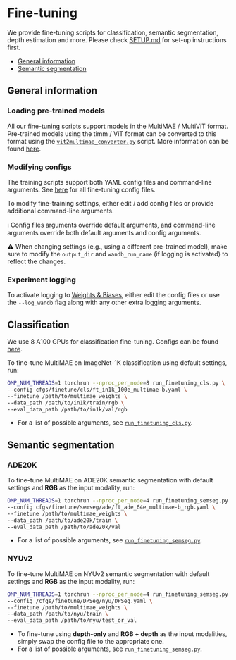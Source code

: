# Fine-tuning

We provide fine-tuning scripts for classification, semantic segmentation, depth estimation and more.
Please check [SETUP.md](SETUP.md) for set-up instructions first.

- [General information](#general-information)
- [Semantic segmentation](#semantic-segmentation)

## General information

### Loading pre-trained models

All our fine-tuning scripts support models in the MultiMAE / MultiViT format. Pre-trained models using the timm / ViT format can be converted to this format using the [`vit2multimae_converter.py`](tools/vit2multimae_converter.py)
 script. More information can be found [here](README.md#model-formats).

### Modifying configs
The training scripts support both YAML config files and command-line arguments. See [here](cfgs/finetune) for all fine-tuning config files.

To modify fine-training settings, either edit / add config files or provide additional command-line arguments.

:information_source: Config files arguments override default arguments, and command-line arguments override both default arguments and config arguments.

:warning: When changing settings (e.g., using a different pre-trained model), make sure to modify the `output_dir` and `wandb_run_name` (if logging is activated) to reflect the changes.


### Experiment logging
To activate logging to [Weights & Biases](https://docs.wandb.ai/), either edit the config files or use the `--log_wandb` flag along with any other extra logging arguments.


## Classification

We use 8 A100 GPUs for classification fine-tuning. Configs can be found [here](cfgs/finetune/cls).

To fine-tune MultiMAE on ImageNet-1K classification using default settings, run:
```bash
OMP_NUM_THREADS=1 torchrun --nproc_per_node=8 run_finetuning_cls.py \
--config cfgs/finetune/cls/ft_in1k_100e_multimae-b.yaml \
--finetune /path/to/multimae_weights \
--data_path /path/to/in1k/train/rgb \
--eval_data_path /path/to/in1k/val/rgb
```

- For a list of possible arguments, see [`run_finetuning_cls.py`](run_finetuning_cls.py).

## Semantic segmentation

### ADE20K
To fine-tune MultiMAE on ADE20K semantic segmentation with default settings and **RGB** as the input modality, run:
```bash
OMP_NUM_THREADS=1 torchrun --nproc_per_node=4 run_finetuning_semseg.py \
--config cfgs/finetune/semseg/ade/ft_ade_64e_multimae-b_rgb.yaml \
--finetune /path/to/multimae_weights \
--data_path /path/to/ade20k/train \
--eval_data_path /path/to/ade20k/val
```

- For a list of possible arguments, see [`run_finetuning_semseg.py`](run_finetuning_semseg.py).


### NYUv2
To fine-tune MultiMAE on NYUv2 semantic segmentation with default settings and **RGB** as the input modality, run:
```bash
OMP_NUM_THREADS=1 torchrun --nproc_per_node=4 run_finetuning_semseg.py \
--config /cfgs/finetune/DPSeg/nyu/DPSeg.yaml \
--finetune /path/to/multimae_weights \
--data_path /path/to/nyu/train \
--eval_data_path /path/to/nyu/test_or_val
```

- To fine-tune using **depth-only** and **RGB + depth** as the input modalities, simply swap the config file to the appropriate one.
- For a list of possible arguments, see [`run_finetuning_semseg.py`](run_finetuning_semseg.py).
